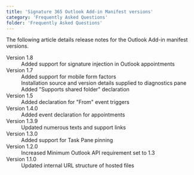 ```yaml
---
title: 'Signature 365 Outlook Add-in Manifest versions'
category: 'Frequently Asked Questions'
folder: 'Frequently Asked Questions'
---
```


The following article details release notes for the Outlook Add-in manifest versions.
<dl data-identifyelement="522"><dt>Version 1.8</dt><dd dir="ltr">Added support for signature injection in Outlook appointments</dd><dt data-identifyelement="523">Version 1.7</dt><dd data-identifyelement="524">Added support for mobile form factors</dd><dd data-identifyelement="525">Installation source and version details supplied to diagnostics pane</dd><dd data-identifyelement="526" dir="ltr">Added "Supports shared folder" declaration</dd><dt data-identifyelement="527">Version 1.5</dt><dd data-identifyelement="528">Added declaration for "From" event triggers</dd><dt data-identifyelement="529">Version 1.4.0</dt><dd data-identifyelement="530">Added event declaration for appointments</dd><dt data-identifyelement="531">Version 1.3.9</dt><dd data-identifyelement="532" dir="ltr">Updated numerous texts and support links</dd><dt data-identifyelement="533">Version 1.3.0</dt><dd data-identifyelement="534">Added support for Task Pane pinning</dd><dt data-identifyelement="535">Version 1.2.0</dt><dd data-identifyelement="536">Increased Minimum Outlook API requirement set to 1.3</dd><dt data-identifyelement="537">Version 1.1.0</dt><dd data-identifyelement="538">Updated internal URL structure of hosted files</dd></dl>